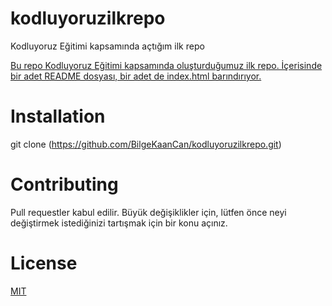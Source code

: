 # kodluyoruzilkrepo
Kodluyoruz Eğitimi kapsamında açtığım ilk repo

[Bu repo Kodluyoruz Eğitimi kapsamında oluşturduğumuz ilk repo. İçerisinde bir adet README dosyası, bir adet de index.html barındırıyor.](https://raw.githubusercontent.com/Kodluyoruz/taskforce/main/git/odev1/figures/github.png)
# Installation
git clone (https://github.com/BilgeKaanCan/kodluyoruzilkrepo.git)
# Contributing
Pull requestler kabul edilir. Büyük değişiklikler için, lütfen önce neyi değiştirmek istediğinizi tartışmak için bir konu açınız.
# License
[MIT](https://choosealicense.com/licenses/mit/)
